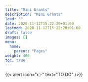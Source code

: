 ```yaml
---
title: "Mini Grants"
description: "Mini Grants"
lead: ""
date: 2020-11-12T15:22:20+01:00
lastmod: 2020-11-12T15:22:20+01:00
draft: false
images: []
menu:
  home:
    parent: "Pages"
weight: 400
toc: true
---
```


{{< alert icon="👉" text="TO DO" />}}
